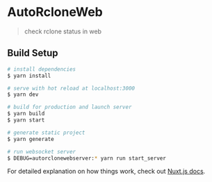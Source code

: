 # AutoRcloneWeb

> check rclone status in web

## Build Setup

``` bash
# install dependencies
$ yarn install

# serve with hot reload at localhost:3000
$ yarn dev

# build for production and launch server
$ yarn build
$ yarn start

# generate static project
$ yarn generate

# run websocket server
$ DEBUG=autorclonewebserver:* yarn run start_server
```

For detailed explanation on how things work, check out [Nuxt.js docs](https://nuxtjs.org).
